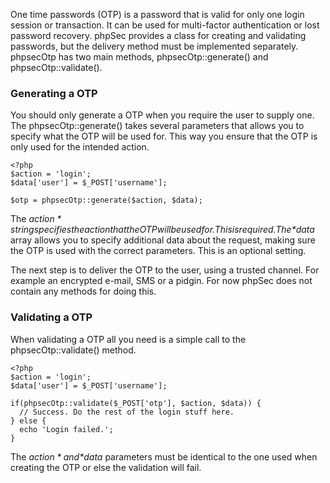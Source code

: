 One time passwords (OTP) is a password that is valid for only one login session or transaction. It can be used for multi-factor authentication or lost password recovery. phpSec provides a class for creating and validating passwords, but the delivery method must be implemented separately.
phpsecOtp has two main methods, phpsecOtp::generate() and phpsecOtp::validate().

### Generating a OTP ###
You should only generate a OTP when you require the user to supply one. The phpsecOtp::generate() takes several parameters that allows you to specify what the OTP will be used for. This way you ensure that the OTP is only used for the intended action.

    <?php
    $action = 'login';
    $data['user'] = $_POST['username'];
    
    $otp = phpsecOtp::generate($action, $data);

The *$action* string specifies the action that the OTP will be used for. This is required. The *$data* array allows you to specify additional data about the request, making sure the OTP is used with the correct parameters.
This is an optional setting.

The next step is to deliver the OTP to the user, using a trusted channel. For example an encrypted e-mail, SMS or a pidgin. For now phpSec does not contain any methods for doing this.

### Validating a OTP ####
When validating a OTP all you need is a simple call to the phpsecOtp::validate() method.

    <?php
    $action = 'login';
    $data['user'] = $_POST['username'];
    
    if(phpsecOtp::validate($_POST['otp'], $action, $data)) {
      // Success. Do the rest of the login stuff here.  
    } else {
      echo 'Login failed.';
    }

The *$action* and *$data* parameters must be identical to the one used when creating the OTP or else the validation will fail.

